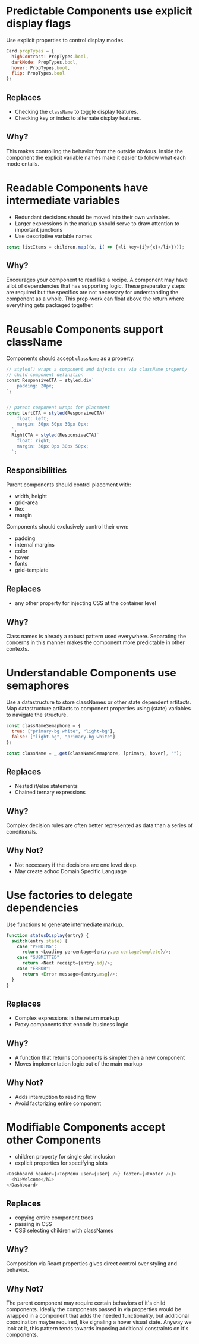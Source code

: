 # Predictable Components use explicit display flags

Use explicit properties to control display modes.

```javascript
Card.propTypes = {
  highContrast: PropTypes.bool,
  darkMode: PropTypes.bool,
  hover: PropTypes.bool,
  flip: PropTypes.bool
};
```

## Replaces

- Checking the `className` to toggle display features.
- Checking key or index to alternate display features.

## Why?

This makes controlling the behavior from the outside obvious.
Inside the component the explicit variable names make it easier to follow what
each mode entails.

# Readable Components have intermediate variables

- Redundant decisions should be moved into their own variables.
- Larger expressions in the markup should serve to draw attention to important junctions
- Use descriptive variable names

```javascript
const listItems = children.map((x, i( => {<li key={i}>{x}</li>})));
```

## Why?

Encourages your component to read like a recipe.
A component may have allot of dependencies that has supporting logic.
These preparatory steps are required but the specifics are not necessary for understanding the component as a whole.
This prep-work can float above the return where everything gets packaged together.

# Reusable Components support className

Components should accept `className` as a property.

```Javascript
// styled() wraps a component and injects css via className property
// child component definition
const ResponsiveCTA = styled.div`
    padding: 20px;
`;


// parent component wraps for placement
const LeftCTA = styled(ResponsiveCTA)`
    float: left;
    margin: 30px 50px 30px 0px;
  `,
  RightCTA = styled(ResponsiveCTA)`
    float: right;
    margin: 30px 0px 30px 50px;
  `;
```

## Responsibilities

Parent components should control placement with:

- width, height
- grid-area
- flex
- margin

Components should exclusively control their own:

- padding
- internal margins
- color
- hover
- fonts
- grid-template

## Replaces

- any other property for injecting CSS at the container level

## Why?

Class names is already a robust pattern used everywhere.
Separating the concerns in this manner makes the component more predictable in other contexts.

# Understandable Components use semaphores

Use a datastructure to store classNames or other state dependent artifacts.
Map datastructure artifacts to component properties using (state) variables to navigate the structure.

```javascript
const classNameSemaphore = {
  true: ["primary-bg white", "light-bg"],
  false: ["light-bg", "primary-bg white"]
};

const className = _.get(classNameSemaphore, [primary, hover], "");
```

## Replaces

- Nested if/else statements
- Chained ternary expressions

## Why?

Complex decision rules are often better represented as data than a series of conditionals.

## Why Not?

- Not necessary if the decisions are one level deep.
- May create adhoc Domain Specific Language

# Use factories to delegate dependencies

Use functions to generate intermediate markup.

```javascript
function statusDisplay(entry) {
  switch(entry.state) {
    case "PENDING":
      return <Loading percentage={entry.percentageComplete}/>;
    case "SUBMITTED"
      return <Next receipt={entry.id}/>;
    case "ERROR":
      return <Error message={entry.msg}/>;
  }
}
```

## Replaces

- Complex expressions in the return markup
- Proxy components that encode business logic

## Why?

- A function that returns components is simpler then a new component
- Moves implementation logic out of the main markup

## Why Not?

- Adds interruption to reading flow
- Avoid factorizing entire component

# Modifiable Components accept other Components

- children property for single slot inclusion
- explicit properties for specifying slots

```javascript
<Dashboard header={<TopMenu user={user} />} footer={<Footer />}>
  <h1>Welcome</h1>
</Dashboard>
```

## Replaces

- copying entire component trees
- passing in CSS
- CSS selecting children with classNames

## Why?

Composition via React properties gives direct control over styling and behavior.

## Why Not?

The parent component may require certain behaviors of it's child components. Ideally the components passed in via properties would be wrapped in a component that adds the needed functionality, but additional coordination maybe required, like signaling a hover visual state. Anyway we look at it, this pattern tends towards imposing additional constraints on it's components.
